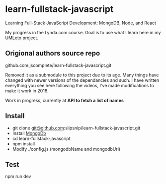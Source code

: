 # learn-fullstack-javascript
Learning Full-Stack JavaScript Development: MongoDB, Node, and React

 My progress in the Lynda.com course.  Goal is to use what I learn here in my UMLeto project.
 
## Origional authors source repo
github.com:jscomplete/learn-fullstack-javascript.git

Removed it as a submodule to this project due to its age.  Many things have changed with newer versions of the dependancies and such.  I have written everything you see here following the videos, I've made modifications to make it work in 2018.

Work in progress, currently at **API to fetch a list of names**

## Install

* git clone git@github.com:slipsnip/learn-fullstack-javascript.git
* Install [MongoDb](https://www.mongodb.com/)
* cd learn-fullstack-javascript
* npm install
* Modify ./config.js (mongodbName and mongodbUri)

## Test
npm run dev